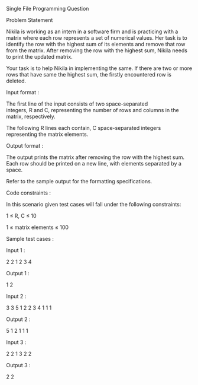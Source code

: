 Single File Programming Question

Problem Statement


Nikila is working as an intern in a software firm and is practicing with a matrix where each row represents a set of numerical values. Her task is to identify the row with the highest sum of its elements and remove that row from the matrix. After removing the row with the highest sum, Nikila needs to print the updated matrix.


Your task is to help Nikila in implementing the same. If there are two or more rows that have same the highest sum, the firstly encountered row is deleted.

Input format :

The first line of the input consists of two space-separated integers, R and C, representing the number of rows and columns in the matrix, respectively.

The following R lines each contain, C space-separated integers representing the matrix elements.

Output format :

The output prints the matrix after removing the row with the highest sum. Each row should be printed on a new line, with elements separated by a space.


Refer to the sample output for the formatting specifications.

Code constraints :

In this scenario given test cases will fall under the following constraints:

1 ≤ R, C ≤ 10

1 ≤ matrix elements ≤ 100

Sample test cases :

Input 1 :

2 2 1 2 3 4

Output 1 :

1 2 

Input 2 :

3 3 5 1 2 2 3 4 1 1 1

Output 2 :

5 1 2 1 1 1 

Input 3 :

2 2 1 3 2 2

Output 3 :

2 2 

